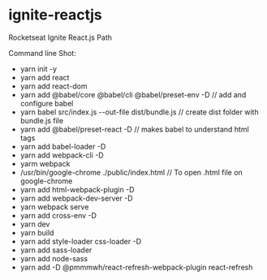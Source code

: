 # ignite-reactjs
Rocketseat Ignite React.js Path

Command line Shot:

- yarn init -y
- yarn add react
- yarn add react-dom
- yarn add @babel/core @babel/cli @babel/preset-env -D  // add and configure babel
- yarn babel src/index.js --out-file dist/bundle.js  // create dist folder with bundle.js file
- yarn add @babel/preset-react -D  // makes babel to understand html tags
- yarn add babel-loader -D
- yarn add webpack-cli -D
- yarm webpack
- /usr/bin/google-chrome ./public/index.html  // To open .html file on google-chrome
- yarn add html-webpack-plugin -D
- yarn add webpack-dev-server -D
- yarn webpack serve
- yarn add cross-env -D
- yarn dev
- yarn build
- yarn add style-loader css-loader -D
- yarn add sass-loader
- yarn add node-sass
- yarn add -D @pmmmwh/react-refresh-webpack-plugin react-refresh